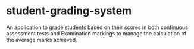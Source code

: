 # student-grading-system
An application to grade students based on their scores in both continuous assessment tests and Examination markings to manage the calculation of the average marks achieved.
